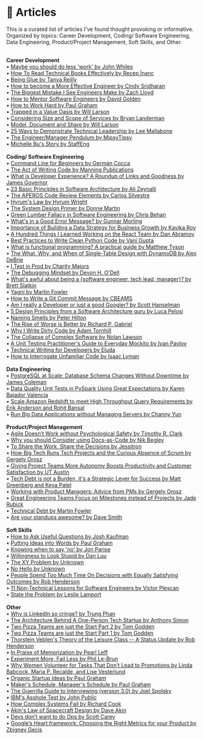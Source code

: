# 📄 Articles
This is a curated list of articles I've found thought provoking or informative. Organized by topics: Career Development, Coding/ Software Engineering, Data Engineering, Product/Project Management, Soft Skills, and Other.

<br>
<b>Career Development</b>
<br>
• <a href="https://www.johnwhiles.com/posts/work.html">Maybe you should do less 'work' by John Whiles</a>
<br>
• <a href="https://betterprogramming.pub/how-to-read-technical-books-effectively-11167a8ea27c">How To Read Technical Books Effectively by Recep İnanç</a>
<br>
• <a href="https://noidea.dog/glue">Being Glue by Tanya Reilly</a>
<br>
• <a href="https://copyconstruct.medium.com/know-how-your-org-works-or-how-to-become-a-more-effective-engineer-1a3287d1f58d">How to become a More Effective Engineer by Cindy Sridharan</a>
<br>
• <a href="https://www.thezbook.com/the-biggest-mistake-i-see-engineers-make-2/">The Biggest Mistake I See Engineers Make by Zach Lloyd</a>
<br>
• <a href="https://xdg.me/mentor-engineers/">How to Mentor Software Engineers by David Golden</a>
<br>
• <a href="http://www.paulgraham.com/hwh.html">How to Work Hard by Paul Graham</a>
<br>
• <a href="https://lethain.com/values-oasis/">Trapped in a Value Oasis by Will Larson</a>
<br>
• <a href="https://aws.amazon.com/blogs/enterprise-strategy/considering-size-and-scope-of-services/">Considering Size and Scope of Services by Bryan Landerman</a>
<br>
• <a href="https://lethain.com/model-document-share/">Model, Document and Share by Will Larson</a>
<br>
• <a href="https://www.linkedin.com/pulse/25-ways-demonstrate-technical-leadership-lee-mallabone/">25 Ways to Demonstrate Technical Leadership by Lee Mallabone</a>
<br>
• <a href="https://charity.wtf/2017/05/11/the-engineer-manager-pendulum/">The Engineer/Manager Pendulum by MipsyTipsy</a>
<br>
• <a href="https://staffeng.com/stories/michelle-bu">Michelle Bu's Story by StaffEng</a>

<br>
<br>
<b>Coding/ Software Engineering</b>
<br>
• <a href="https://www.freecodecamp.org/news/command-line-for-beginners/amp/">Command Line for Beginners by Germán Cocca</a>
<br>
• <a href="https://manningbooks.medium.com/the-act-of-writing-code-c6b8e2a17131">The Act of Writing Code by Manning Publications</a>
<br>
• <a href="https://redmonk.com/jgovernor/2022/02/21/what-is-developer-experience-a-roundup-of-links-and-goodness/">What is Developer Experience? A Roundup of Links and Goodness by James Governor</a>
<br>
• <a href="https://azeynalli1990.medium.com/23-basic-principles-in-software-architecture-7913f109decc">23 Basic Principles in Software Architecture by Ali Zeynalli</a>
<br>
• <a href="https://www.linkedin.com/pulse/aperos-code-review-elements-carlos-silvestre/">The APEROS Code Review Elements by Carlos Silvestre</a>
<br>
• <a href="https://www.hyrumslaw.com/">Hyrum's Law by Hyrum Wright</a>
<br>
• <a href="https://github.com/donnemartin/system-design-primer">The System Design Primer by Donne Martin</a>
<br>
• <a href="https://www.chrisbehan.ca/posts/green-lumber-fallacy-in-software">Green Lumber Fallacy in Software Engineering by Chris Behan</a>
<br>
• <a href="https://www.morling.dev/blog/whats-in-a-good-error-message/">What's in a Good Error Message? by Gunnar Morling</a>
<br>
• <a href="https://medium.com/datatobiz/importance-of-building-a-data-strategy-for-business-growth-5d4d599cf2b5">Importance of Building a Data Strategy for Business Growth by Kavika Roy</a>
<br>
• <a href="https://threadreaderapp.com/thread/1470613731071696896.html">A Hundred Things I Learned Working on the React Team by Dan Abramov</a>
<br>
• <a href="https://www.geeksforgeeks.org/best-practices-to-write-clean-python-code/">Best Practices to Write Clean Python Code by Vani Gupta</a>
<br>
• <a href="https://www.infoworld.com/article/3613715/what-is-functional-programming-a-practical-guide.html">What is functional programming? A practical guide by Matthew Tyson</a>
<br>
• <a href="https://www.alexdebrie.com/posts/dynamodb-single-table/">The What, Why, and When of Single-Table Design with DynamoDB by Alex DeBrie</a>
<br>
• <a href="https://increment.com/testing/i-test-in-production/">I Test in Prod by Charity Majors</a>
<br>
• <a href="https://queue.acm.org/detail.cfm?id=3068754">The Debugging Mindset by Devon H. O'Dell</a>
<br>
• <a href="https://www.onebigfluke.com/2016/04/whats-awful-building-software.html">What's awful about being a {software engineer, tech lead, manager}? by Brett Slatkin</a>
<br>
• <a href="https://martinfowler.com/bliki/Yagni.html">Yagni by Martin Fowler</a>
<br>
• <a href="https://cbea.ms/git-commit/">How to Write a Git Commit Message by CBEAMS</a>
<br>
• <a href="https://www.hanselman.com/blog/am-i-really-a-developer-or-just-a-good-googler">Am I really a Developer or just a good Googler? by Scott Hanselman</a>
<br>
• <a href="https://medium.com/@lucapelosi/5-design-principles-from-a-software-architecture-guru-8762a304fb3b">5 Design Principles from a Software Architecture guru by Luca Pelosi</a>
<br>
• <a href="https://hilton.org.uk/blog/naming-smells">Naming Smells by Peter Hilton</a>
<br>
• <a href="https://www.dreamsongs.com/RiseOfWorseIsBetter.html">The Rise of Worse is Better by Richard P. Gabriel</a>
<br>
• <a href="https://www.adamtornhill.com/articles/code-quality-in-context/why-i-write-dirty-code.html">Why I Write Dirty Code by Adam Tornhill</a>
<br>
• <a href="https://nolanlawson.com/2022/06/09/the-collapse-of-complex-software/">The Collapse of Complex Software by Nolan Lawson</a>
<br>
• <a href="https://www.toptal.com/java/a-guide-to-everyday-mockito">A Unit Testing Practitioner's Guide to Everyday Mockito by Ivan Pavlov</a>
<br>
• <a href="https://css-tricks.com/technical-writing-for-developers/">Technical Writing for Developers by Eluda</a>
<br>
• <a href="https://stackoverflow.blog/2022/08/15/how-to-interrogate-unfamiliar-code/">How to Interrogate Unfamiliar Code by Isaac Lyman</a>

<br>
<br>
<b>Data Engineering</b>
<br>
• <a href="https://medium.com/paypal-tech/postgresql-at-scale-database-schema-changes-without-downtime-20d3749ed680">PostgreSQL at Scale: Database Schema Changes Without Downtime by James Coleman</a>
<br>
• <a href="https://towardsdatascience.com/data-quality-unit-tests-in-pyspark-using-great-expectations-e2e2c0a2c102">Data Quality Unit Tests in PySpark Using Great Expectations by Karen Bajador Valencia</a>
<br>
• <a href="https://aws.amazon.com/blogs/big-data/scale-amazon-redshift-to-meet-high-throughput-query-requirements/">Scale Amazon Redshift to meet High Throughput Query Requirements by Erik Anderson and Rohit Bansal</a>
<br>
• <a href="https://aws.amazon.com/blogs/aws/amazon-emr-serverless-now-generally-available-run-big-data-applications-without-managing-servers/">Run Big Data Applications without Managing Servers by Channy Yun</a>

<br>
<br>
<b>Product/Project Management</b>
<br>
• <a href="https://hbr.org/2022/02/agile-doesnt-work-without-psychological-safety">Agile Doesn’t Work without Psychological Safety by Timothy R. Clark</a>
<br>
• <a href="https://medium.com/doctave/why-you-should-consider-using-docs-as-code-701cae6021c">Why you should Consider using Docs-as-Code by Nik Begley</a>
<br>
• <a href="https://jessitron.com/2022/02/01/to-share-the-work-share/">To Share the Work, Share the Decisions by Jessitron</a>
<br>
• <a href="https://blog.pragmaticengineer.com/project-management-at-big-tech/">How Big Tech Runs Tech Projects and the Curious Absence of Scrum by Gergely Orosz</a>
<br>
• <a href="https://news.utexas.edu/2022/01/19/giving-project-teams-more-autonomy-boosts-productivity-and-customer-satisfaction/">Giving Project Teams More Autonomy Boosts Productivity and Customer Satisfaction by UT Austin</a>
<br>
• <a href="https://www.reforge.com/blog/managing-tech-debt">Tech Debt is not a Burden, it's a Strategic Lever for Success by Matt Greenberg and Keya Patel</a>
<br>
• <a href="https://newsletter.pragmaticengineer.com/p/working-with-product-managers-advice-from-pms">Working with Product Managers: Advice from PMs by Gergely Orosz</a>
<br>
• <a href="https://www.rubick.com/milestones-not-projects/">Great Engineering Teams Focus on Milestones instead of Projects by Jade Rubick</a>
<br>
• <a href="https://martinfowler.com/bliki/TechnicalDebt.html">Technical Debt by Martin Fowler</a>
<br>
• <a href="https://blog.standuply.com/are-your-standups-awesome-91fb124033be">Are your standups awesome? by Dave Smith</a>

<br>
<br>
<b>Soft Skills</b>
<br>
• <a href="https://joshkaufman.net/how-to-ask-useful-questions/">How to Ask Useful Questions by Josh Kaufman</a>
<br>
• <a href="http://www.paulgraham.com/words.html">Putting Ideas into Words by Paul Graham</a>
<br>
• <a href="https://github.com/readme/guides/decision-framework">Knowing when to say 'no' by Jon Parise</a>
<br>
• <a href="https://danluu.com/look-stupid/">Willingness to Look Stupid by Dan Luu</a>
<br>
• <a href="https://xyproblem.info/">The XY Problem by Unknown</a>
<br>
• <a href="https://nohello.net/en/">No Hello by Unknown</a>
<br>
• <a href="https://robkhenderson.substack.com/p/people-spend-too-much-time-on-decisions">People Spend Too Much Time On Decisions with Equally Satisfying Outcomes by Rob Henderson</a>
<br>
• <a href="https://betterprogramming.pub/11-non-technical-lessons-for-software-engineers-414d5a06b6eb">11 Non-Technical Lessons for Software Engineers by Victor Pleșcan</a>
<br>
• <a href="https://lamport.azurewebsites.net/pubs/state-the-problem.pdf">State the Problem by Leslie Lamport</a>


<br>
<br>
<b>Other</b>
<br>
• <a href="https://trungphan.substack.com/p/why-is-linkedin-so-cringe">Why is LinkedIn so cringe? by Trung Phan</a>
<br>
• <a href="https://anthonynsimon.com/blog/one-man-saas-architecture/">The Architecture Behind A One-Person Tech Startup by Anthony Simon</a>
<br>
• <a href="https://aws.amazon.com/blogs/enterprise-strategy/two-pizza-teams-are-just-the-start-accountability-and-empowerment-are-key-to-high-performing-agile-organizations-part-2/">Two Pizza Teams are just the Start Part 2 by Tom Godden</a>
<br>
• <a href="https://aws.amazon.com/blogs/enterprise-strategy/two-pizza-teams-are-just-the-start-accountability-and-empowerment-are-key-to-high-performing-agile-organizations-part-1/">Two Pizza Teams are just the Start Part 1 by Tom Godden</a>
<br>
• <a href="https://quillette.com/2019/11/16/thorstein-veblens-theory-of-the-leisure-class-a-status-update/#:~:text=Thorstein%20Veblen's%20Theory%20of%20the%20Leisure%20Class%E2%80%94A%20Status%20Update,-Rob%20Henderson&text=Luxury%20beliefs%20are%20ideas%20and,class%20with%20their%20material%20accoutrements.">Thorstein Veblen's Theory of the Leisure Class -- A Status Update by Rob Henderson</a>
<br>
• <a href="http://www.pearlleff.com/in-praise-of-memorization">In Praise of Memorization by Pearl Leff</a>
<br>
• <a href="https://aws.amazon.com/blogs/enterprise-strategy/experiment-more-fail-less/">Experiment More, Fail Less by Phil Le-Brun</a>
<br>
• <a href="https://hbr.org/2018/07/why-women-volunteer-for-tasks-that-dont-lead-to-promotions">Why Women Volunteer for Tasks That Don’t Lead to Promotions by Linda Babcock, Maria P. Recalde, and Lise Vesterlund</a>
<br>
• <a href="http://www.paulgraham.com/organic.html">Organic Startup Ideas by Paul Graham</a>
<br>
• <a href="http://www.paulgraham.com/makersschedule.html">Maker's Schedule, Manager's Schedule by Paul Graham</a>
<br>
• <a href="https://www.joelonsoftware.com/2006/10/25/the-guerrilla-guide-to-interviewing-version-30/">The Guerrilla Guide to Interviewing (version 3.0) by Joel Spolsky</a>
<br>
• <a href="https://johnpublic.mataroa.blog/blog/the-asshole-test/">IBM's Asshole Test by John Public</a>
<br>
• <a href="https://how.complexsystems.fail/">How Complex Systems Fail by Richard Cook</a>
<br>
• <a href="https://spacecraft.ssl.umd.edu/akins_laws.html">Akin's Law of Spacecraft Design by Dave Akin</a>
<br>
• <a href="https://spacecraft.ssl.umd.edu/akins_laws.html">Devs don’t want to do Ops by Scott Carey</a>
<br>
• <a href="https://uxdesign.cc/googles-heart-framework-choosing-the-right-metrics-for-your-product-112bd7300d55">Google’s Heart framework: Choosing the Right Metrics for your Product by Zbignev Gecis</a>
